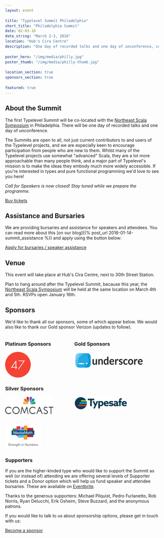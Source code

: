 ```yaml
---
layout: event

title: "Typelevel Summit Philadelphia"
short_title: "Philadelphia Summit"
date: 02-03-16
date_string: "March 2-3, 2016"
location: "Hub's Cira Centre"
description: "One day of recorded talks and one day of unconference, co-located with NE Scala."

poster_hero: "/img/media/philly.jpg"
poster_thumb: "/img/media/philly-thumb.jpg"

location_section: true
sponsors_section: true

featured: true
---
```


## About the Summit

The first Typelevel Summit will be co-located with the <a href="http://www.nescala.org/">Northeast Scala Symposium</a> in Philadelphia.
There will be one day of recorded talks and one day of unconference.

The Summits are open to all, not just current contributors to and users of the Typelevel projects, and we are especially keen to encourage participation from people who are new to them.
Whilst many of the Typelevel projects use somewhat "advanced" Scala, they are a lot more approachable than many people think, and a major part of Typelevel's mission is to make the ideas they embody much more widely accessible.
If you're interested in types and pure functional programming we'd love to see you here!

_Call for Speakers is now closed!
Stay tuned while we prepare the programme._

<a class="btn large" href="https://www.eventbrite.co.uk/e/typelevel-summit-us-tickets-20778897241">Buy tickets</a>

## Assistance and Bursaries

We are providing bursaries and assistance for speakers and attendees. You can read more about this [on our blog]({% post_url 2016-01-14-summit_assistance %}) and apply using the button below:

<a class="btn large" href="https://docs.google.com/a/underscoreconsulting.com/forms/d/1hhia7etHm_UT4WnQS7JTyGE03z-2-T1xJGujOkvacjs/viewform">Apply for bursaries / speaker assistance</a>

## Venue

This event will take place at Hub's Cira Centre, next to 30th Street Station.

Plan to hang around after the Typelevel Summit, because this year, the <a href="http://www.nescala.org/">Northeast Scala Symposium</a> will be held at the same location on March 4th and 5th.
RSVPs open January 16th.

## Sponsors

We'd like to thank all our sponsors, some of which appear below. We would also like to thank our Gold sponsor Verizon (updates to follow).

<div style="float: left; width: 45%">
  <h3>Platinum Sponsors</h3>
  <img alt="47 Degrees" src="/img/media/sponsors/47_degrees.png" style="height: 6em;">
</div>

<div style="float: left; width: 45%">
  <h3>Gold Sponsors</h3>
  <img alt="Underscore" src="/img/media/sponsors/underscore.png" style="height: 4em;"><br><br>
  <!--Verizon-->
</div>

<br style="clear: both;">

### Silver Sponsors

<div style="float: left; width: 45%">
  <img alt="MediaMath" src="/img/media/sponsors/comcast.jpg" style="height: 4em;">
</div>
<div style="float: left; width: 45%">
  <img alt="Typesafe" src="/img/media/sponsors/typesafe.png" style="height: 3em; align: left;">
</div>
<div style="clear: both; padding-bottom: 2em;"></div>
<div style="float: left; width: 45%">
  <img alt="MediaMath" src="/img/media/sponsors/mediamath.png" style="height: 6em; align: left;">
</div>
<br style="clear: both;">

### Supporters

If you are the higher-kinded type who would like to support the Summit as well (or instead of) attending we are offering several levels of Supporter tickets and a Donor option which will help us fund speaker and attendee bursaries.
These are available on <a href="https://www.eventbrite.co.uk/e/typelevel-summit-us-tickets-20778897241">Eventbrite</a>.

Thanks to the generous supporters: Michael Pilquist, Pedro Furlanetto, Rob Norris, Ryan Delucchi, Erik Osheim, Steve Buzzard, and the anonymous patrons.

If you would like to talk to us about sponsorship options, please get in touch with us:

<a class="btn large" href="mailto:info@typelevel.org">Become a sponsor</a>
